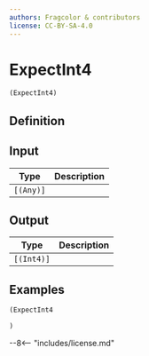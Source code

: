 ```yaml
---
authors: Fragcolor & contributors
license: CC-BY-SA-4.0
---
```



# ExpectInt4

```clojure
(ExpectInt4)
```


## Definition




## Input

| Type | Description |
|------|-------------|
| `[(Any)]` |  |


## Output

| Type | Description |
|------|-------------|
| `[(Int4)]` |  |


## Examples

```clojure
(ExpectInt4

)
```


--8<-- "includes/license.md"
